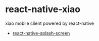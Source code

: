 # react-native-xiao
xiao mobile client powered by react-native


- [react-native-splash-screen](https://github.com/crazycodeboy/react-native-splash-screen/blob/master/README.zh.md)